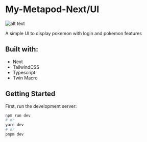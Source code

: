 # My-Metapod-Next/UI

![alt text](https://www.icons101.com/icon_png/size_256/id_60004/011_Metapod.png)

A simple UI to display pokemon with login and pokemon features

## Built with:

- Next
- TailwindCSS
- Typescript
- Twin Macro

## Getting Started

First, run the development server:

```bash
npm run dev
# or
yarn dev
# or
pnpm dev
```
